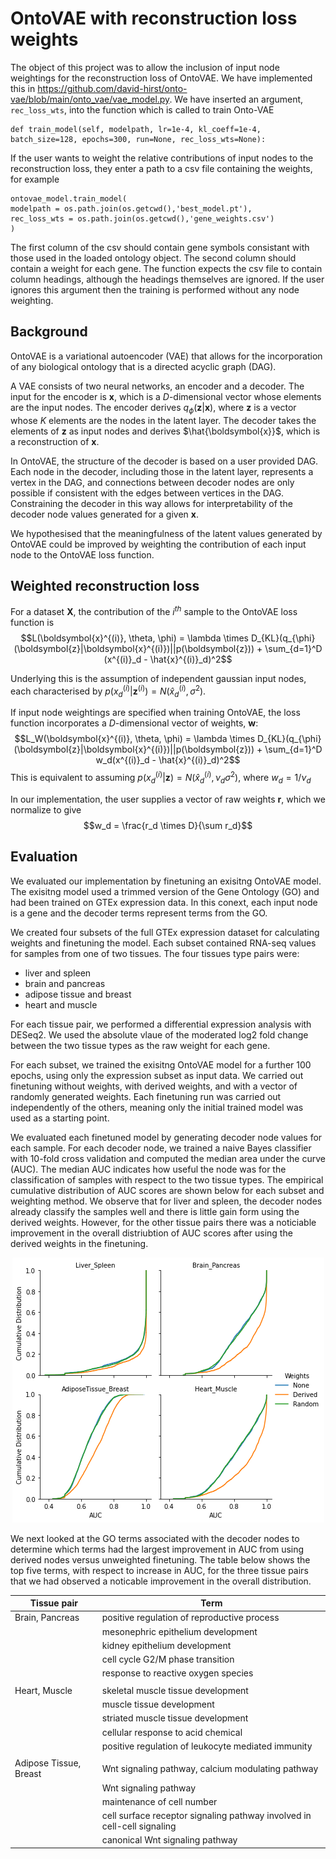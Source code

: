 # OntoVAE with reconstruction loss weights

The object of this project was to allow the inclusion of input node weightings for the reconstruction loss of OntoVAE. We have implemented this in https://github.com/david-hirst/onto-vae/blob/main/onto_vae/vae_model.py. We have inserted an argument, `rec_loss_wts`, into the function which is called to train Onto-VAE 
```
def train_model(self, modelpath, lr=1e-4, kl_coeff=1e-4, batch_size=128, epochs=300, run=None, rec_loss_wts=None):
```
If the user wants to weight the relative contributions of input nodes to the reconstruction loss, they enter a path to a csv file containing the weights, for example
```
ontovae_model.train_model(
modelpath = os.path.join(os.getcwd(),'best_model.pt'),
rec_loss_wts = os.path.join(os.getcwd(),'gene_weights.csv')
)
```
The first column of the csv should contain gene symbols consistant with those used in the loaded ontology object. The second column should contain a weight for each gene. The function expects the csv file to contain column headings, although the headings themselves are ignored. If the user ignores this argument then the training is performed without any node weighting.

## Background

OntoVAE is a variational autoencoder (VAE) that allows for the incorporation of any biological ontology that is a directed acyclic graph (DAG). 

A VAE consists of two neural networks, an encoder and a decoder. The input for the encoder is $\boldsymbol{x}$, which is a $D$-dimensional vector whose elements are the input nodes. The encoder derives $q_{\phi}(\boldsymbol{z}|\boldsymbol{x})$, where $\boldsymbol{z}$ is a vector whose $K$ elements are the nodes in the latent layer. The decoder takes the elements of $\boldsymbol{z}$ as input nodes and derives $\hat{\boldsymbol{x}}$, which is a reconstruction of $\boldsymbol{x}$. 

In OntoVAE, the structure of the decoder is based on a user provided DAG. Each node in the decoder, including those in the latent layer, represents a vertex in the DAG, and connections between decoder nodes are only possible if consistent with the edges between vertices in the DAG. Constraining the decoder in this way allows for interpretability of the decoder node values generated for a given $\boldsymbol{x}$.

We hypothesised that the meaningfulness of the latent values generated by OntoVAE could be improved by weighting the contribution of each input node to the OntoVAE loss function. 

## Weighted reconstruction loss

For a dataset $\boldsymbol{X}$, the contribution of the $i^{th}$ sample to the OntoVAE loss function is 
$$L(\boldsymbol{x}^{(i)}, \theta, \phi) = \lambda \times D_{KL}(q_{\phi}(\boldsymbol{z}|\boldsymbol{x}^{(i)})||p(\boldsymbol{z})) + \sum_{d=1}^D (x^{(i)}_d - \hat{x}^{(i)}_d)^2$$

Underlying this is the assumption of independent gaussian input nodes, each characterised by $p(x^{(i)}_d|\boldsymbol{z}^{(i)}) = N(\hat{x}^{(i)}_d,\sigma^2)$.

If input node weightings are specified when training OntoVAE, the loss function incorporates a $D$-dimensional vector of weights, $\boldsymbol{w}$: 
$$L_W(\boldsymbol{x}^{(i)}, \theta, \phi) = \lambda \times D_{KL}(q_{\phi}(\boldsymbol{z}|\boldsymbol{x}^{(i)})||p(\boldsymbol{z})) + \sum_{d=1}^D w_d(x^{(i)}_d - \hat{x}^{(i)}_d)^2$$
This is equivalent to assuming $p(x^{(i)}_d|\boldsymbol{z}) = N(\hat{x}^{(i)}_d,\nu_d\sigma^2)$, where $w_d = 1/\nu_d$

In our implementation, the user supplies a vector of raw weights $\boldsymbol{r}$, which we normalize to give 
$$w_d =  \frac{r_d \times D}{\sum r_d}$$

## Evaluation

We evaluated our implementation by finetuning an exisitng OntoVAE model. The exisitng model used a trimmed version of the Gene Ontology (GO) and had been trained on GTEx expression data. In this conext, each input node is a gene and the decoder terms represent terms from the GO.

We created four subsets of the full GTEx expression dataset for calculating weights and finetuning the model. Each subset contained RNA-seq values for samples from one of two tissues. The four tissues type pairs were:

- liver and spleen
- brain and pancreas
- adipose tissue and breast
- heart and muscle

For each tissue pair, we performed a differential expression analysis with DESeq2. We used the absolute vlaue of the moderated log2 fold change between the two tissue types as the raw weight for each gene.

For each subset, we trained the exisitng OntoVAE model for a further 100 epochs, using only the expression subset as input data. We carried out finetuning without weights, with derived weights, and with a vector of randomly generated weights. Each finetuning run was carried out independently of the others, meaning only the initial trained model was used as a starting point.

We evaluated each finetuned model by generating decoder node values for each sample. For each decoder node, we trained a naive Bayes classifier with 10-fold cross validation and computed the median area under the curve (AUC). The median AUC indicates how useful the node was for the classification of samples with respect to the two tissue types. The empirical cumulative distribution of AUC scores are shown below for each subset and weighting method. We observe that for liver and spleen, the decoder nodes already classify the samples well and there is little gain form using the derived weights. However, for the other tissue pairs there was a noticiable improvement in the overall distriubtion of AUC scores after using the derived weights in the finetuning.

<p align="center">
<img src="images/AUC-EDCF-plots.png">
</p>

<!-- <img src="images/AUC_boxplots.png"> -->

We next looked at the GO terms associated with the decoder nodes to determine which terms had the largest improvement in AUC from using derived nodes versus unweighted finetuning. The table below shows the top five terms, with respect to increase in AUC, for the three tissue pairs that we had observed a noticable improvement in the overall distribution.
  
|Tissue pair |Term |
|------------|-----|
|Brain, Pancreas|positive regulation of reproductive process|
| |mesonephric epithelium development|
| |kidney epithelium development|
| |cell cycle G2/M phase transition|
| |response to reactive oxygen species|
| | |
|Heart, Muscle|skeletal muscle tissue development|
| |muscle tissue development|
| |striated muscle tissue development|
| |cellular response to acid chemical|
| |positive regulation of leukocyte mediated immunity|
| | |
|Adipose Tissue, Breast|Wnt signaling pathway, calcium modulating pathway|
| |Wnt signaling pathway|
| |maintenance of cell number|
| |cell surface receptor signaling pathway involved in cell-cell signaling|
| |canonical Wnt signaling pathway|
